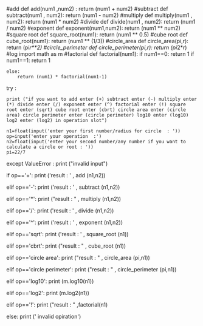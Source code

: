 #add
def add(num1 ,num2) :
  return (num1 + num2)
#subtract
def subtract(num1 , num2):
    return (num1 - num2)
#multiply
def multiply(num1 , num2):
    return (num1 * num2)
#divide
def divide(num1 , num2):
    return (num1 / num2)
#exponent
def exponent(num1,num2):
    return (num1 ** num2)
#square root
def square_root(num1):
    return (num1 ** 0.5)
#cube root
def cube_root(num1):
    return (num1 ** (1/3))
#circle_area
def circle_area(pi,r):
    return (pi*r**2)
#circle_perimeter
def circle_perimeter(pi,r):
    return (pi*2*r)   
#log
import math as m
#factorial
def factorial(num1):
    if num1==0:
       return 1
    if num1==1:
       return 1

    else:
        return (num1) * factorial(num1-1)


try :
    
    print ("if you want to add enter (+) subtract enter (-) multiply enter (*) divide enter (/) exponent enter (^) factorial enter (!) square root enter (sqrt) cube root enter (cbrt) circle area enter (circle area) circle perimeter enter (circle perimeter) log10 enter (log10) log2 enter (log2) in operation slot")   
    
    n1=float(input('enter your first number/radius for circle  : '))
    op=input('enter your operation  :')
    n2=float(input('enter your second number/any number if you want to calculate a circle or root : '))   
    pi=22/7
   

    
    
except ValueError :
    print ("invalid input")

if op=='+':
    print ('result : ' , add (n1,n2))
    
elif op=='-':
    print ('result : ' , subtract (n1,n2)) 
    
elif op=='*':
    print ("result : " , multiply (n1,n2)) 
    
elif op=='/':
    print ('result : ' , divide (n1,n2))
    
elif op=='^':
    print ('result : ' , exponent (n1,n2))    

elif op=='sqrt':
    print ('result : ' , square_root (n1))
    
elif op=='cbrt':
    print ("result : " , cube_root (n1))

elif op=='circle area':
    print ("result : " , circle_area (pi,n1))

elif op=='circle perimeter':
    print ("result : " , circle_perimeter (pi,n1))

elif op=='log10':
    print (m.log10(n1))

elif op=='log2':
    print (m.log2(n1))

elif op=='!':
    print ("result : " ,factorial(n1)

else:
    print (' invalid opiration')
